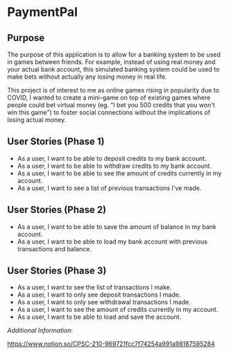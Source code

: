 # PaymentPal

## Purpose

The purpose of this application is to allow for a banking system to be used in games between friends. 
For example, instead of using real money and your actual bank account, this simulated banking system could be used to 
make bets without actually any losing money in real life. 

This project is of interest to me as online games rising in popularity due to COVID, 
I wanted to create a mini-game on top of existing games where people could bet virtual money (eg. "I bet you 500 credits 
that you won't win this game") to foster social connections without the implications of losing actual money.


## User Stories (Phase 1)
- As a user, I want to be able to deposit credits to my bank account. 
- As a user, I want to be able to withdraw credits to my bank account. 
- As a user, I want to be able to see the amount of credits currently in my account. 
- As a user, I want to see a list of previous transactions I've made. 

## User Stories (Phase 2)
- As a user, I want to be able to save the amount of balance in my bank account. 
- As a user, I want to be able to load my bank account with previous transactions and balance. 

## User Stories (Phase 3)
- As a user, I want to see the list of transactions I make. 
- As a user, I want to only see deposit transactions I made.
- As a user, I want to only see withdrawal transactions I made.
- As a user, I want to see the amount of credits currently in my account. 
- As a user, I want to be able to load and save the account. 


*Additional Information*: 

https://www.notion.so/CPSC-210-969721fcc7f74254a991a98187595284




